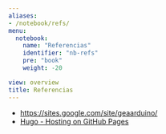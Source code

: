 ```yaml
---
aliases:
- /notebook/refs/
menu:
  notebook:
    name: "Referencias"
    identifier: "nb-refs"
    pre: "book"
    weight: -20

view: overview
title: Referencias
---
```


- https://sites.google.com/site/geaarduino/
- [Hugo - Hosting on GitHub Pages](https://gohugo.io/tutorials/github-pages-blog/)
